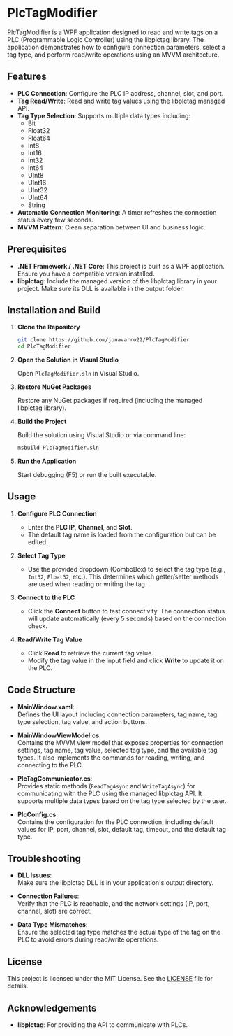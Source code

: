 # PlcTagModifier

PlcTagModifier is a WPF application designed to read and write tags on a PLC (Programmable Logic Controller) using the libplctag library. The application demonstrates how to configure connection parameters, select a tag type, and perform read/write operations using an MVVM architecture.

## Features

- **PLC Connection**: Configure the PLC IP address, channel, slot, and port.
- **Tag Read/Write**: Read and write tag values using the libplctag managed API.
- **Tag Type Selection**: Supports multiple data types including:
  - Bit
  - Float32
  - Float64
  - Int8
  - Int16
  - Int32
  - Int64
  - UInt8
  - UInt16
  - UInt32
  - UInt64
  - String
- **Automatic Connection Monitoring**: A timer refreshes the connection status every few seconds.
- **MVVM Pattern**: Clean separation between UI and business logic.

## Prerequisites

- **.NET Framework / .NET Core**: This project is built as a WPF application. Ensure you have a compatible version installed.
- **libplctag**: Include the managed version of the libplctag library in your project. Make sure its DLL is available in the output folder.

## Installation and Build

1. **Clone the Repository**

   ```bash
   git clone https://github.com/jonavarro22/PlcTagModifier
   cd PlcTagModifier
   ```

2. **Open the Solution in Visual Studio**

   Open `PlcTagModifier.sln` in Visual Studio.

3. **Restore NuGet Packages**

   Restore any NuGet packages if required (including the managed libplctag library).

4. **Build the Project**

   Build the solution using Visual Studio or via command line:
   
   ```bash
   msbuild PlcTagModifier.sln
   ```

5. **Run the Application**

   Start debugging (F5) or run the built executable.

## Usage

1. **Configure PLC Connection**

   - Enter the **PLC IP**, **Channel**, and **Slot**.
   - The default tag name is loaded from the configuration but can be edited.

2. **Select Tag Type**

   - Use the provided dropdown (ComboBox) to select the tag type (e.g., `Int32`, `Float32`, etc.). This determines which getter/setter methods are used when reading or writing the tag.

3. **Connect to the PLC**

   - Click the **Connect** button to test connectivity. The connection status will update automatically (every 5 seconds) based on the connection check.

4. **Read/Write Tag Value**

   - Click **Read** to retrieve the current tag value.
   - Modify the tag value in the input field and click **Write** to update it on the PLC.

## Code Structure

- **MainWindow.xaml**:  
  Defines the UI layout including connection parameters, tag name, tag type selection, tag value, and action buttons.

- **MainWindowViewModel.cs**:  
  Contains the MVVM view model that exposes properties for connection settings, tag name, tag value, selected tag type, and the available tag types. It also implements the commands for reading, writing, and connecting to the PLC.

- **PlcTagCommunicator.cs**:  
  Provides static methods (`ReadTagAsync` and `WriteTagAsync`) for communicating with the PLC using the managed libplctag API. It supports multiple data types based on the tag type selected by the user.

- **PlcConfig.cs**:  
  Contains the configuration for the PLC connection, including default values for IP, port, channel, slot, default tag, timeout, and the default tag type.

## Troubleshooting

- **DLL Issues**:  
  Make sure the libplctag DLL is in your application's output directory.

- **Connection Failures**:  
  Verify that the PLC is reachable, and the network settings (IP, port, channel, slot) are correct.

- **Data Type Mismatches**:  
  Ensure the selected tag type matches the actual type of the tag on the PLC to avoid errors during read/write operations.

## License

This project is licensed under the MIT License. See the [LICENSE](LICENSE) file for details.

## Acknowledgements

- **libplctag**: For providing the API to communicate with PLCs.

